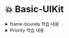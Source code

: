 # 💥 Basic-UIKit
<details>
<summary>frame-bounds 학습 내용</summary>

<!-- summary 아래 한칸 공백 두어야함 -->
  <img src="https://github.com/bdrsky2010/Basic-UIKit/blob/main/img/frame-bounds-1.png" height="450px" width="250px">
    <img src="https://github.com/bdrsky2010/Basic-UIKit/blob/main/img/frame-bounds-2.png" height="450px" width="250px">
      <img src="https://github.com/bdrsky2010/Basic-UIKit/blob/main/img/frame-bounds-3.png" height="450px" width="250px">	
</details>

<details>
<summary>Priority 학습 내용</summary>

<!-- summary 아래 한칸 공백 두어야함 -->
  <img src="https://github.com/bdrsky2010/Basic-UIKit/blob/main/img/priority.png" height="450px" width="250px">
</details>

